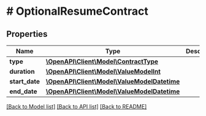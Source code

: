 # # OptionalResumeContract

## Properties

Name | Type | Description | Notes
------------ | ------------- | ------------- | -------------
**type** | [**\OpenAPI\Client\Model\ContractType**](ContractType.md) |  | [optional]
**duration** | [**\OpenAPI\Client\Model\ValueModelInt**](ValueModelInt.md) |  | [optional]
**start_date** | [**\OpenAPI\Client\Model\ValueModelDatetime**](ValueModelDatetime.md) |  | [optional]
**end_date** | [**\OpenAPI\Client\Model\ValueModelDatetime**](ValueModelDatetime.md) |  | [optional]

[[Back to Model list]](../../README.md#models) [[Back to API list]](../../README.md#endpoints) [[Back to README]](../../README.md)
